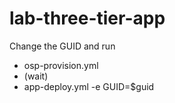 # lab-three-tier-app
Change the GUID and run

 - osp-provision.yml
 - (wait) 
 - app-deploy.yml -e GUID=$guid
